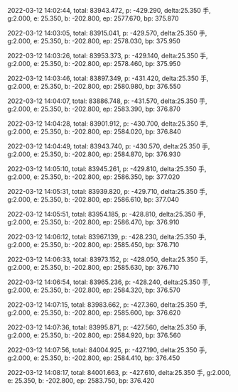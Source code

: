 2022-03-12 14:02:44, total: 83943.472, p: -429.290, delta:25.350 手, g:2.000, e: 25.350, b: -202.800, ep: 2577.670, bp: 375.870

2022-03-12 14:03:05, total: 83915.041, p: -429.570, delta:25.350 手, g:2.000, e: 25.350, b: -202.800, ep: 2578.030, bp: 375.950

2022-03-12 14:03:26, total: 83953.373, p: -429.140, delta:25.350 手, g:2.000, e: 25.350, b: -202.800, ep: 2578.460, bp: 375.950

2022-03-12 14:03:46, total: 83897.349, p: -431.420, delta:25.350 手, g:2.000, e: 25.350, b: -202.800, ep: 2580.980, bp: 376.550

2022-03-12 14:04:07, total: 83886.748, p: -431.570, delta:25.350 手, g:2.000, e: 25.350, b: -202.800, ep: 2583.390, bp: 376.870

2022-03-12 14:04:28, total: 83901.912, p: -430.700, delta:25.350 手, g:2.000, e: 25.350, b: -202.800, ep: 2584.020, bp: 376.840

2022-03-12 14:04:49, total: 83943.740, p: -430.570, delta:25.350 手, g:2.000, e: 25.350, b: -202.800, ep: 2584.870, bp: 376.930

2022-03-12 14:05:10, total: 83945.261, p: -429.810, delta:25.350 手, g:2.000, e: 25.350, b: -202.800, ep: 2586.350, bp: 377.020

2022-03-12 14:05:31, total: 83939.820, p: -429.710, delta:25.350 手, g:2.000, e: 25.350, b: -202.800, ep: 2586.610, bp: 377.040

2022-03-12 14:05:51, total: 83954.185, p: -428.810, delta:25.350 手, g:2.000, e: 25.350, b: -202.800, ep: 2586.470, bp: 376.910

2022-03-12 14:06:12, total: 83967.139, p: -428.230, delta:25.350 手, g:2.000, e: 25.350, b: -202.800, ep: 2585.450, bp: 376.710

2022-03-12 14:06:33, total: 83973.152, p: -428.050, delta:25.350 手, g:2.000, e: 25.350, b: -202.800, ep: 2585.630, bp: 376.710

2022-03-12 14:06:54, total: 83965.236, p: -428.240, delta:25.350 手, g:2.000, e: 25.350, b: -202.800, ep: 2584.320, bp: 376.570

2022-03-12 14:07:15, total: 83983.662, p: -427.360, delta:25.350 手, g:2.000, e: 25.350, b: -202.800, ep: 2585.600, bp: 376.620

2022-03-12 14:07:36, total: 83995.871, p: -427.560, delta:25.350 手, g:2.000, e: 25.350, b: -202.800, ep: 2584.920, bp: 376.560

2022-03-12 14:07:56, total: 84004.925, p: -427.190, delta:25.350 手, g:2.000, e: 25.350, b: -202.800, ep: 2584.410, bp: 376.450

2022-03-12 14:08:17, total: 84001.663, p: -427.610, delta:25.350 手, g:2.000, e: 25.350, b: -202.800, ep: 2583.750, bp: 376.420